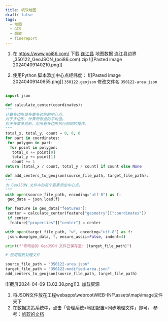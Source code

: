 ```yaml
---
title: 帆软地图
draft: false
tags:
  - 地图
  - GIS
  - 帆软
  - finereport
---
```


1. 在 <https://www.poi86.com/> 下载 [连江县](https://www.poi86.com/poi/amap/district/350122/1.html) 地图数据
   连江县边界_350122_GeoJSON_(poi86.com).zip
 ![[Pasted image 20240409140210.png]]

1. 使用Python 脚本添加中心点经纬度：
   ![[Pasted image 20240409140655.png]]
 `350122.geojson` 修改文件名 `350122-area.json`

  ```python

  import json

  def calculate_center(coordinates):
  """
  计算多边形或多重多边形的中心点。
  对于多边形，计算所有点的平均值。
  对于多重多边形，对所有多边形执行相同的操作。
  """
  total_x, total_y, count = 0, 0, 0
  for part in coordinates:
   for polygon in part:
    for point in polygon:
     total_x += point[0]
     total_y += point[1]
     count += 1
  return [total_x / count, total_y / count] if count else None

  def add_centers_to_geojson(source_file_path, target_file_path):
  """
  为 GeoJSON 文件中的每个要素添加中心点。
  """
  with open(source_file_path, encoding="utf-8") as f:
   geo_data = json.load(f)

  for feature in geo_data["features"]:
   center = calculate_center(feature["geometry"]["coordinates"])
   if center:
    feature["properties"]["center"] = center

  with open(target_file_path, "w", encoding="utf-8") as f:
   json.dump(geo_data, f, ensure_ascii=False, indent=4)

  print(f"修改后的 GeoJSON 文件已保存至: {target_file_path}")

  # 使用函数处理文件

  source_file_path = "350122-area.json"
  target_file_path = "350122-modified-area.json"
  add_centers_to_geojson(source_file_path, target_file_path)
  ```

![[截屏2024-04-09 13.02.38.png]]3. 加载资源

1. 将JSON文件放在工程webapps\webroot\WEB-INF\assets\map\image文件夹下
2. 在数据决策系统中，点击「管理系统>地图配置>同步地理文件」即可。
参考：[帆软的文档](https://help.fanruan.com/finereport/doc-view-2110.html)
